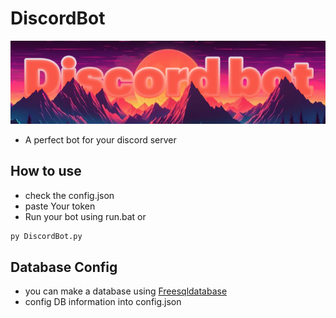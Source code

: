 # DiscordBot
![alt text](sdfdfssdfdfs.png)

- A perfect bot for your discord server
## How to use
- check the config.json
- paste Your token
- Run your bot using run.bat or
```python
py DiscordBot.py
```
## Database Config
- you can make a database using [Freesqldatabase](freesqldatabase.com)
- config DB information into config.json
